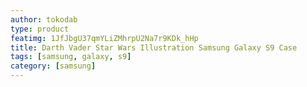 ```yaml
---
author: tokodab
type: product
featimg: 1JfJbgU37qmYLiZMhrpU2Na7r9KDk_hHp
title: Darth Vader Star Wars Illustration Samsung Galaxy S9 Case
tags: [samsung, galaxy, s9]
category: [samsung]
---
```

